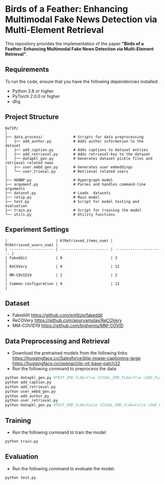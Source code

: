# Birds of a Feather: Enhancing Multimodal Fake News Detection via Multi-Element Retrieval

This repository provides the implementation of the paper **"Birds of a Feather: Enhancing Multimodal Fake News Detection via Multi-Element Retrieval"**.
## Requirements
To run the code, ensure that you have the following dependencies installed:
- Python 3.8 or higher
- PyTorch 2.0.0 or higher
- dhg
## Project Structure
```
ReTIP/
│
├── data_process/              # Scripts for data preprocessing
│   ├── add_author.py          # Adds author information to the dataset
│   ├── add_caption.py         # Adds captions to dataset entries
│   ├── add_retrieval.py       # Adds retrieval-key to the dataset
│   ├── datapkl_gen.py         # Generates dataset pickle files and retrieval related news
│   ├── user_embd_gen.py       # Generates user embeddings
│   └── user_trieval.py        # Retrieval related users
│
├── HGNNP.py                   # Hypergraph model
├── argument.py                # Parses and handles command-line arguments
├── dataset.py                 # Loads  datasets
├── retip.py                   # Main model
├── test.py                    # Script for model testing and evaluation
├── train.py                   # Script for training the model
└── utils.py                   # Utility functions
```
## Experiment Settings
```
|                      | K(Retrieved_items_num) | M(Retrieved_users_num) |
| -------------------- | ---------------------- | ---------------------- |
| Fakeddit             | 9                      | 3                      |
| ReCOVery             | 9                      | 12                     |
| MM-COVID19           | 2                      | 2                      |
| Common Configuration | 9                      | 12                     |
```


## Dataset
- Fakeddit https://github.com/entitize/fakeddit
- ReCOVery https://github.com/apurvamulay/ReCOVery
- MM-COVID19 https://github.com/bigheiniu/MM-COVID
## Data Preprocessing and Retrieval
- Download the pretrained models from the following links:
https://huggingface.co/Salesforce/blip-image-captioning-large
https://huggingface.co/openai/clip-vit-base-patch32
- Run the following command to preprocess the data:
```bash
python datapkl_gen.py #TEXT_EMD_FLAG=True VISUAL_EMD_FLAG=True LOAD_FLAG=False RETRIEVAL_FLAG=False
python add_caption.py
python add_retrieval.py
python user_embd_gen.py
python add_author.py
python user_retrieval.py
python datapkl_gen.py #TEXT_EMD_FLAG=False VISUAL_EMD_FLAG=False LOAD_FLAG=True RETRIEVAL_FLAG=True
```
## Training
- Run the following command to train the model:
```bash
python train.py
```
## Evaluation
- Run the following command to evaluate the model:
```bash
python test.py
```


​    
